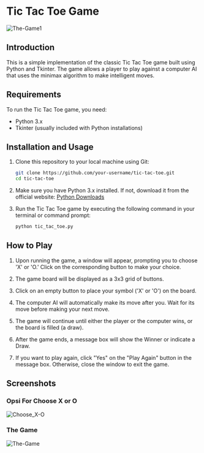 # Tic Tac Toe Game

![The-Game1](https://github.com/ImamJhe/Tic_Tac_Toe/assets/95597578/d26aedcb-b829-45aa-9786-1c77943010f0)

## Introduction

This is a simple implementation of the classic Tic Tac Toe game built using Python and Tkinter. The game allows a player to play against a computer AI that uses the minimax algorithm to make intelligent moves.

## Requirements

To run the Tic Tac Toe game, you need:

- Python 3.x
- Tkinter (usually included with Python installations)

## Installation and Usage

1. Clone this repository to your local machine using Git:
   ```bash
   git clone https://github.com/your-username/tic-tac-toe.git
   cd tic-tac-toe
   ```

2. Make sure you have Python 3.x installed. If not, download it from the official website: [Python Downloads](https://www.python.org/downloads/)

3. Run the Tic Tac Toe game by executing the following command in your terminal or command prompt:
   ```bash
   python tic_tac_toe.py
   ```

## How to Play

1. Upon running the game, a window will appear, prompting you to choose 'X' or 'O.' Click on the corresponding button to make your choice.

2. The game board will be displayed as a 3x3 grid of buttons.

3. Click on an empty button to place your symbol ('X' or 'O') on the board.

4. The computer AI will automatically make its move after you. Wait for its move before making your next move.

5. The game will continue until either the player or the computer wins, or the board is filled (a draw).

6. After the game ends, a message box will show the Winner or indicate a Draw.

7. If you want to play again, click "Yes" on the "Play Again" button in the message box. Otherwise, close the window to exit the game.

## Screenshots
### Opsi For Choose X or O
![Choose_X-O](https://github.com/ImamJhe/Tic_Tac_Toe/assets/95597578/5ee41d86-1a9c-4911-a117-13e361ad4a34)

### The Game
![The-Game](https://github.com/ImamJhe/Tic_Tac_Toe/assets/95597578/37e038ad-5595-41f1-af5a-f49d396c3663)

